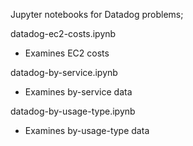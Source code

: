 Jupyter notebooks for Datadog problems;

datadog-ec2-costs.ipynb	
- Examines EC2 costs

datadog-by-service.ipynb
- Examines by-service data

datadog-by-usage-type.ipynb
- Examines by-usage-type data
